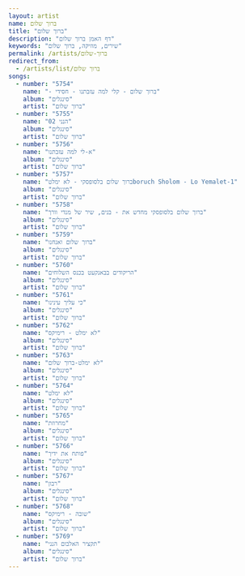 ```yaml
---
layout: artist
name: ברוך שלום
title: "ברוך שלום"
description: "דף האמן ברוך שלום"
keywords: "שירים, מוזיקה, ברוך שלום"
permalink: /artists/ברוך-שלום
redirect_from:
  - /artists/list/ברוך שלום
songs:
  - number: "5754"
    name: "- ברוך שלום - קלי למה עזבתנו - חסידי"
    album: "סינגלים"
    artist: "ברוך שלום"
  - number: "5755"
    name: "02 הנני"
    album: "סינגלים"
    artist: "ברוך שלום"
  - number: "5756"
    name: "א-לי למה עזבתנו"
    album: "סינגלים"
    artist: "ברוך שלום"
  - number: "5757"
    name: "ברוך שלום בלסופסקי - לא ימלטboruch Sholom - Lo Yemalet-1"
    album: "סינגלים"
    artist: "ברוך שלום"
  - number: "5758"
    name: "ברוך שלום בלסופסקי מחדש את - בנים, שיר של מנדי וורך"
    album: "סינגלים"
    artist: "ברוך שלום"
  - number: "5759"
    name: "ברוך שלום ואנחנו"
    album: "סינגלים"
    artist: "ברוך שלום"
  - number: "5760"
    name: "הריקודים בבאנקעט בכנס השלוחים"
    album: "סינגלים"
    artist: "ברוך שלום"
  - number: "5761"
    name: "כי עליך עינינו"
    album: "סינגלים"
    artist: "ברוך שלום"
  - number: "5762"
    name: "לא ימלט - רימיקס"
    album: "סינגלים"
    artist: "ברוך שלום"
  - number: "5763"
    name: "לא ימלט-ברוך שלום"
    album: "סינגלים"
    artist: "ברוך שלום"
  - number: "5764"
    name: "לא ימלט"
    album: "סינגלים"
    artist: "ברוך שלום"
  - number: "5765"
    name: "מחרוזת"
    album: "סינגלים"
    artist: "ברוך שלום"
  - number: "5766"
    name: "פותח את ידיך"
    album: "סינגלים"
    artist: "ברוך שלום"
  - number: "5767"
    name: "רבון"
    album: "סינגלים"
    artist: "ברוך שלום"
  - number: "5768"
    name: "שובה - רימיקס"
    album: "סינגלים"
    artist: "ברוך שלום"
  - number: "5769"
    name: "תקציר האלבום הנני"
    album: "סינגלים"
    artist: "ברוך שלום"
---
```

